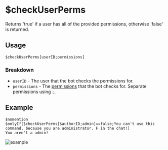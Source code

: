 # $checkUserPerms
Returns 'true' if a user has all of the provided permissions, otherwise 'false' is returned.

## Usage
```
$checkUserPerms[userID;permissions]
```

### Breakdown
- `userID` - The user that the bot checks the permissions for.
- `permissions` - The [permissions](/src/resources/permissions.md) that the bot checks for. Separate permissions using `;`.

## Example
```
$nomention
$onlyIf[$checkUserPerms[$authorID;admin]==false;You can't use this command, because you are administrator. F in the chat!] 
You aren't a admin!
```
![example](https://user-images.githubusercontent.com/69215413/122832238-10594280-d2b9-11eb-9f79-a19f2f328239.png)
